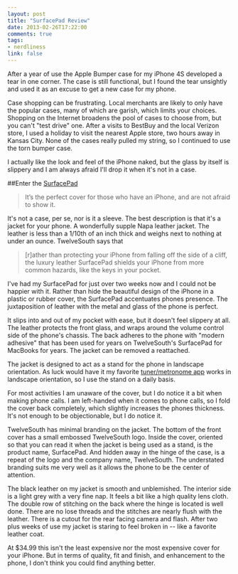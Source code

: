 ```yaml
---
layout: post
title: "SurfacePad Review"
date: 2013-02-26T17:22:00
comments: true
tags:
- nerdliness
link: false
---
```

After a year of use the Apple Bumper case for my iPhone 4S developed a tear in one corner. The case is still functional, but I found the tear unsightly and used it as an excuse to get a new case for my phone.

Case shopping can be frustrating. Local merchants are likely to only have the popular cases, many of which are garish, which limits your choices. Shopping on the Internet broadens the pool of cases to choose from, but you can't "test drive" one. After a visits to BestBuy and the local Verizon store, I used a holiday to visit the nearest Apple store, two hours away in Kansas City. None of the cases really pulled my string, so I continued to use the torn bumper case.

I actually like the look and feel of the iPhone naked, but the glass by itself is slippery and I am always afraid I'll drop it when it's not in a case.

##Enter the [SurfacePad](http://twelvesouth.com/products/surfacepad_iphone/ "SurfacePad")

>It’s the perfect cover for those who have an iPhone, and are not afraid to show it.

It's not a case, per se, nor is it a sleeve. The best description is that it's a jacket for your phone. A wonderfully supple Napa leather jacket. The leather is less than a 1/10th of an inch thick and weighs next to nothing at under an ounce. TwelveSouth says that 

>[r]ather than protecting your iPhone from falling off the side of a cliff, the luxury leather SurfacePad shields your iPhone from more common hazards, like the keys in your pocket. 

I've had my SurfacePad for just over two weeks now and I could not be happier with it. Rather than hide the beautiful design of the iPhone in a plastic or rubber cover, the SurfacePad accentuates phones presence. The juxtaposition of leather with the metal and glass of the phone is perfect.

It slips into and out of my pocket with ease, but it doesn't feel slippery at all. The leather protects the front glass, and wraps around the volume control side of the phone's chassis. The back adheres to the phone with "modern adhesive" that has been used for years on TwelveSouth's SurfacePad for MacBooks for years. The jacket can be removed a reattached.

The jacket is designed to act as a stand for the phone in landscape orientation. As luck would have it my favorite [tuner/metronome app](https://itunes.apple.com/us/app/tonalenergy-tuner/id497716362?mt=8 "TonalEnergy Tuner") works in landscape orientation, so I use the stand on a daily basis. 

For most activities I am unaware of the cover, but I do notice it a bit when making phone calls. I am left-handed when it comes to phone calls, so I fold the cover back completely, which slightly increases the phones thickness. It's not enough to be objectionable, but I do notice it.

TwelveSouth has minimal branding on the jacket. The bottom of the front cover has a small embossed TwelveSouth logo. Inside the cover, oriented so that you can read it when the jacket is being used as a stand, is the product name, SurfacePad. And hidden away in the hinge of the case, is a repeat of the logo and the company name, TwelveSouth. The understated branding suits me very well as it allows the phone to be the center of attention. 

The black leather on my jacket is smooth and unblemished. The interior side is a light grey with a very fine nap. It feels a bit like a high quality lens cloth. The double row of stitching on the back where the hinge is located is well done. There are no lose threads and the stitches are nearly flush with the leather. There is a cutout for the rear facing camera and flash. After two plus weeks of use my jacket is staring to feel broken in -- like a favorite leather coat.

At $34.99 this isn't the least expensive nor the most expensive cover for your iPhone. But in terms of quality, fit and finish, and enhancement to the phone, I don't think you could find anything better.
